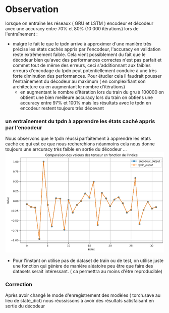 # Observation 

lorsque on entraîne les réseaux ( GRU et LSTM ) encodeur et décodeur avec une accuracy entre 70% et 80% (10 000 itérations) lors de l'entraînement : 
- malgré le fait le que le tpdn arrive à approximer d'une manière très précise les états cachés appris par l'encodeur, l'accuracy en validation reste extrêmement faible. Cela vient possiblement du fait que le décodeur bien qu'avec des performances correctes n'est pas parfait et commet tout de même des erreurs, ceci s'additionnant aux faibles erreurs d'encodage du tpdn peut potentiellement conduire à une très forte diminution des performances. Pour étudier cela il faudrait pousser l'entraînement du décodeur au maximum ( en complexifiant son architecture ou en augmentant le nombre d'itérations)
  - en augmentant le nombre d'itération lors du train du gru à 100000 on obtient une bien meilleure accuracy lors du train on obtiens une accuracy entre 97% et 100% mais les résultats avec le tpdn en encodeur restent toujours très décevant


### **un entraînement du tpdn à apprendre les états caché appris par l'encodeur**
Nous observons que le tpdn réussi parfaitement à apprendre les états caché ce qui est ce que nous recherchions néanmoins cela nous donne toujours une arrcuracy très faible en sortie du décodeur ... 
![Alt text](./partie1/resultats/hidden_state_tpdn_vs_gru-enc_30k_it.png "Optional Title")

- Pour l'instant on utilise pas de dataset de train ou de test, on utilise juste une fonction qui génère de manière aléatoire peu être que faire des datasets serait intéressant. ( ca permettra au moins d'être reproducible)

### **Correction**

Après avoir changé le mode d'enregistrement des modèles ( torch.save au lieu de state_dict) nous réussissons à avoir des résultats satisfaisant en sortie du décodeur 